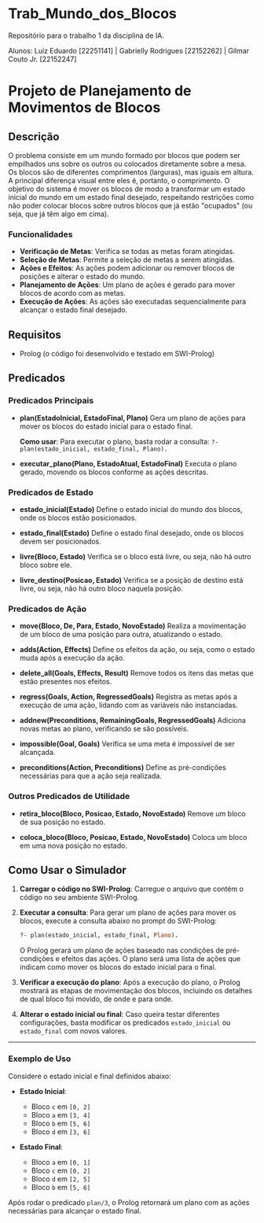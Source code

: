 # Trab_Mundo_dos_Blocos
Repositório para o trabalho 1 da disciplina de IA. 

Alunos: Luíz Eduardo [22251141] | Gabrielly Rodrigues [22152262] | Gilmar Couto Jr. [22152247]

# Projeto de Planejamento de Movimentos de Blocos

## Descrição

O problema consiste em um mundo formado por blocos que podem ser empilhados uns sobre os outros ou colocados diretamente sobre a mesa. Os blocos são de diferentes comprimentos (larguras), mas iguais em altura. A principal diferença visual entre eles é, portanto, o comprimento. O objetivo do sistema é mover os blocos de modo a transformar um estado inicial do mundo em um estado final desejado, respeitando restrições como não poder colocar blocos sobre outros blocos que já estão "ocupados" (ou seja, que já têm algo em cima).

### Funcionalidades

* **Verificação de Metas**: Verifica se todas as metas foram atingidas.
* **Seleção de Metas**: Permite a seleção de metas a serem atingidas.
* **Ações e Efeitos**: As ações podem adicionar ou remover blocos de posições e alterar o estado do mundo.
* **Planejamento de Ações**: Um plano de ações é gerado para mover blocos de acordo com as metas.
* **Execução de Ações**: As ações são executadas sequencialmente para alcançar o estado final desejado.

## Requisitos

* Prolog (o código foi desenvolvido e testado em SWI-Prolog)

## Predicados

### Predicados Principais

* **plan(EstadoInicial, EstadoFinal, Plano)**
  Gera um plano de ações para mover os blocos do estado inicial para o estado final.

  **Como usar**:
  Para executar o plano, basta rodar a consulta:
  `?- plan(estado_inicial, estado_final, Plano).`

* **executar\_plano(Plano, EstadoAtual, EstadoFinal)**
  Executa o plano gerado, movendo os blocos conforme as ações descritas.

### Predicados de Estado

* **estado\_inicial(Estado)**
  Define o estado inicial do mundo dos blocos, onde os blocos estão posicionados.

* **estado\_final(Estado)**
  Define o estado final desejado, onde os blocos devem ser posicionados.

* **livre(Bloco, Estado)**
  Verifica se o bloco está livre, ou seja, não há outro bloco sobre ele.

* **livre\_destino(Posicao, Estado)**
  Verifica se a posição de destino está livre, ou seja, não há outro bloco naquela posição.

### Predicados de Ação

* **move(Bloco, De, Para, Estado, NovoEstado)**
  Realiza a movimentação de um bloco de uma posição para outra, atualizando o estado.

* **adds(Action, Effects)**
  Define os efeitos da ação, ou seja, como o estado muda após a execução da ação.

* **delete\_all(Goals, Effects, Result)**
  Remove todos os itens das metas que estão presentes nos efeitos.

* **regress(Goals, Action, RegressedGoals)**
  Registra as metas após a execução de uma ação, lidando com as variáveis não instanciadas.

* **addnew(Preconditions, RemainingGoals, RegressedGoals)**
  Adiciona novas metas ao plano, verificando se são possíveis.

* **impossible(Goal, Goals)**
  Verifica se uma meta é impossível de ser alcançada.

* **preconditions(Action, Preconditions)**
  Define as pré-condições necessárias para que a ação seja realizada.

### Outros Predicados de Utilidade

* **retira\_bloco(Bloco, Posicao, Estado, NovoEstado)**
  Remove um bloco de sua posição no estado.

* **coloca\_bloco(Bloco, Posicao, Estado, NovoEstado)**
  Coloca um bloco em uma nova posição no estado.

## Como Usar o Simulador

1. **Carregar o código no SWI-Prolog**:
   Carregue o arquivo que contém o código no seu ambiente SWI-Prolog.

2. **Executar a consulta**:
   Para gerar um plano de ações para mover os blocos, execute a consulta abaixo no prompt do SWI-Prolog:

   ```prolog
   ?- plan(estado_inicial, estado_final, Plano).
   ```

   O Prolog gerará um plano de ações baseado nas condições de pré-condições e efeitos das ações. O plano será uma lista de ações que indicam como mover os blocos do estado inicial para o final.

3. **Verificar a execução do plano**:
   Após a execução do plano, o Prolog mostrará as etapas de movimentação dos blocos, incluindo os detalhes de qual bloco foi movido, de onde e para onde.

4. **Alterar o estado inicial ou final**:
   Caso queira testar diferentes configurações, basta modificar os predicados `estado_inicial` ou `estado_final` com novos valores.

---

### Exemplo de Uso

Considere o estado inicial e final definidos abaixo:

* **Estado Inicial**:

  * Bloco `c` em `[0, 2]`
  * Bloco `a` em `[3, 4]`
  * Bloco `b` em `[5, 6]`
  * Bloco `d` em `[3, 6]`

* **Estado Final**:

  * Bloco `a` em `[0, 1]`
  * Bloco `c` em `[0, 2]`
  * Bloco `d` em `[2, 5]`
  * Bloco `b` em `[5, 6]`

Após rodar o predicado `plan/3`, o Prolog retornará um plano com as ações necessárias para alcançar o estado final.

